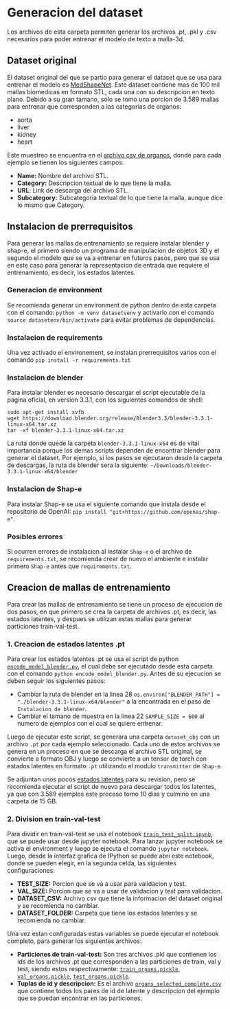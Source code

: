 # Generacion del dataset
Los archivos de esta carpeta permiten generar los archivos .pt, .pkl y .csv necesarios para poder entrenar el modelo de texto a malla-3d.

## Dataset original
El dataset original del que se partio para generar el dataset que se usa para entrenar el modelo es [MedShapeNet](https://medshapenet-ikim.streamlit.app/). Este dataset contiene mas de 100 mil mallas biomedicas en formato STL, cada una con su descripcion en texto plano. Debido a su gran tamano, solo se tomo una porcion de 3.589 mallas para entrenar que corresponden a las categorias de organos:

- aorta
- liver
- kidney
- heart

Este muestreo se encuentra en el [archivo csv de organos](organs_selected.csv), donde para cada ejemplo se tienen los siguientes campos:
- **Name:** Nombre del archivo STL.
- **Category:** Descripcion textual de lo que tiene la malla.
- **URL**: Link de descarga del archivo STL.
- **Subcategory:** Subcategoria textual de lo que tiene la malla, aunque dice lo mismo que Category.

## Instalacion de prerrequisitos
Para generar las mallas de entrenamiento se requiere instalar blender y shap-e, el primero siendo un programa de manipulacion de objetos 3D y el segundo el modelo que se va a entrenar en futuros pasos, pero que se usa en este caso para generar la representacion de entrada que requiere el entrenamiento, es decir, los estados latentes.

### Generacion de environment
Se recomienda generar un environment de python dentro de esta carpeta con el comando: `python -m venv datasetvenv` y activarlo con el comando `source datasetenv/bin/activate` para evitar problemas de dependencias.

### Instalacion de requirements
Una vez activado el environement, se instalan prerrequisitos varios con el comando `pip install -r requirements.txt`

### Instalacion de blender
Para instalar blender es necesario descargar el script ejecutable de la pagina oficial, en version 3.3.1, con los siguientes comandos de shell:
 ```
sudo apt-get install xvfb
wget https://download.blender.org/release/Blender3.3/blender-3.3.1-linux-x64.tar.xz
tar -xf blender-3.3.1-linux-x64.tar.xz
 ```
La ruta donde quede la carpeta `blender-3.3.1-linux-x64` es de vital importancia porque los demas scripts dependen de encontrar blender para generar el dataset. Por ejemplo, si los pasos se ejecutaron desde la carpeta de descargas, la ruta de blender sera la siguiente: `~/Downloads/blender-3.3.1-linux-x64/blender`

### Instalacion de Shap-e
Para instalar Shap-e se usa el siguiente comando que instala desde el repositorio de OpenAI: `pip install "git+https://github.com/openai/shap-e"`.

### Posibles errores
Si ocurren errores de instalacion al instalar `Shap-e` o el archivo de `requirements.txt`, se recomienda crear de nuevo el ambiente e instalar primero `Shap-e` antes que `requirements.txt`.

## Creacion de mallas de entrenamiento
Para crear las mallas de entrenamiento se tiene un proceso de ejecucion de dos pasos, en que primero se crea la carpeta de archivos .pt, es decir, las estados latentes, y despues se utilizan estas mallas para generar particiones train-val-test.

### 1. Creacion de estados latentes .pt
Para crear los estados latentes .pt se usa el script de python [`encode_model_blender.py`](encode_model_blender.py), el cual debe ser ejecutado desde esta carpeta con el comando `python encode_model_blender.py`. Antes de su ejecucion se deben seguir los siguientes pasos:

- Cambiar la ruta de blender en la linea 28 `os.environ["BLENDER_PATH"] = "./blender-3.3.1-linux-x64/blender"` a la encontrada en el paso de `Instalacion de blender`.
- Cambiar el tamano de muestra en la linea 22 `SAMPLE_SIZE = 600` al numero de ejemplos con el cual se quiere entrenar.

Luego de ejecutar este script, se generara una carpeta `dataset_obj` con un archivo `.pt` por cada ejemplo seleccionado. Cada uno de estos archivos se genera en un proceso en que se descarga el archivo STL original, se convierte a formato OBJ y luego se convierte a un tensor de torch con estados latentes en formato `.pt` utilizando el modulo `transmitter` de `Shap-e`.

Se adjuntan unos pocos [estados latentes](dataset_obj) para su revision, pero se recomienda ejecutar el script de nuevo para descargar todos los latentes, ya que con 3.589 ejemplos este proceso tomo 10 dias y culmino en una carpeta de 15 GB.


### 2. Division en train-val-test
Para dividir en train-val-test se usa el notebook [`train_test_split.ipynb`](train_test_split.ipynb), que se puede usar desde jupyter notebook. Para lanzar jupyter notebook se activa el environment y luego se ejecuta el comando `jupyter notebook`. Luego, desde la interfaz grafica de IPython se puede abri este notebook, donde se pueden elegir, en la segunda celda, las siguientes configuraciones:

- **TEST_SIZE:** Porcion que se va a usar para validacion y test.
- **VAL_SIZE:** Porcion que se va a usar de validacion y test para validacion.
- **DATASET_CSV:** Archivo csv que tiene la informacion del dataset original y se recomienda no cambiar.
- **DATASET_FOLDER:** Carpeta que tiene los estados latentes y se recomienda no cambiar.

Una vez estan configuradas estas variables se puede ejecutar el notebook completo, para generar los siguientes archivos:

- **Particiones de train-val-test:**  Son tres archivos .pkl que contienen los ids de los archivos .pt que corresponden a las particiones de train, val y test, siendo estos respectivamente: [`train_organs.pickle`](train_organs.pickle), [`val_organs.pickle`](val_organs.pickle), [`test_organs.pickle`](test_organs.pickle). 
- **Tuplas de id y descripcion:** Es el archivo [`organs_selected_complete.csv`](organs_selected_complete.csv) que contiene todos los pares de id de latente y descripcion del ejemplo que se puedan encontrar en las particiones.
